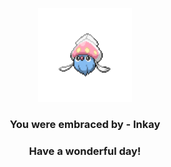 <p align="center">
    <img src="https://raw.githubusercontent.com/PokeAPI/sprites/master/sprites/pokemon/686.png" width="150" height="150">
</p>
<h3 align="center">You were embraced by - <b>Inkay</b></h3>
<h3 align="center">Have a wonderful day!</h3>
